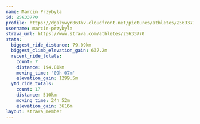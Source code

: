 ```yaml
---
name: Marcin Przybyla
id: 25633770
profile: https://dgalywyr863hv.cloudfront.net/pictures/athletes/25633770/12947173/2/large.jpg
username: marcin-przybyla
strava_url: https://www.strava.com/athletes/25633770
stats:
  biggest_ride_distance: 79.09km
  biggest_climb_elevation_gain: 637.2m
  recent_ride_totals:
    count: 7
    distance: 194.81km
    moving_time: '09h 07m'
    elevation_gain: 1299.5m
  ytd_ride_totals:
    count: 17
    distance: 510km
    moving_time: 24h 52m
    elevation_gain: 3616m
layout: strava_member
--- 
```

